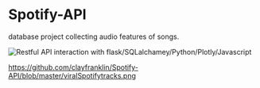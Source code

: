 # Spotify-API
database project collecting audio features of songs.  

![Restful API interaction with flask/SQLalchamey/Python/Plotly/Javascript](https://github.com/clayfranklin/Spotify-API/blob/master/TopCharts_features.png)

https://github.com/clayfranklin/Spotify-API/blob/master/viralSpotifytracks.png
